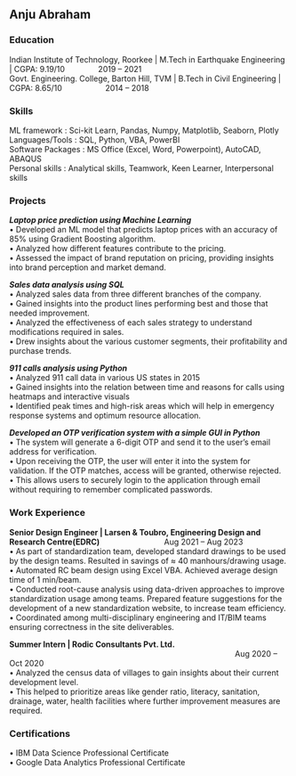 ## Anju Abraham

### Education
Indian Institute of Technology, Roorkee | M.Tech in Earthquake Engineering | CGPA: 9.19/10 &emsp;&emsp;&emsp;&emsp;2019 – 2021  
Govt. Engineering. College, Barton Hill, TVM | B.Tech in Civil Engineering | CGPA: 8.65/10 &emsp;&emsp;&emsp;&emsp;&emsp;&nbsp;2014 – 2018  

### Skills
ML framework        :   Sci-kit Learn, Pandas, Numpy, Matplotlib, Seaborn, Plotly  
Languages/Tools     :   SQL, Python, VBA, PowerBI   
Software Packages   :   MS Office (Excel, Word, Powerpoint), AutoCAD, ABAQUS  
Personal skills     :  Analytical skills, Teamwork, Keen Learner, Interpersonal skills  

### Projects
***Laptop price prediction using Machine Learning***   
•	Developed an ML model that predicts laptop prices with an accuracy of 85% using Gradient Boosting algorithm.  
•	Analyzed how different features contribute to the pricing.   
•	Assessed the impact of brand reputation on pricing, providing insights into brand perception and market demand.  

***Sales data analysis using SQL***   
•	Analyzed sales data from three different branches of the company.   
•	Gained insights into the product lines performing best and those that needed improvement.   
•	Analyzed the effectiveness of each sales strategy to understand modifications required in sales.   
•	Drew insights about the various customer segments, their profitability and purchase trends.  

***911 calls analysis using Python***  
•	Analyzed 911 call data in various US states in 2015  
•	Gained insights into the relation between time and reasons for calls using heatmaps and interactive visuals  
•	Identified peak times and high-risk areas which will help in emergency response systems and optimum resource allocation.  

***Developed an OTP verification system with a simple GUI in Python***  
•	The system will generate a 6-digit OTP and send it to the user’s email address for verification.   
•	Upon receiving the OTP, the user will enter it into the system for validation. If the OTP matches, access will be granted, otherwise rejected.  
•	This allows users to securely login to the application through email without requiring to remember complicated passwords.  

### Work Experience 
**Senior Design Engineer | Larsen & Toubro, Engineering Design and Research Centre(EDRC)**  &emsp;&emsp;&emsp;&emsp;&emsp;&emsp;&emsp;&emsp;Aug 2021 – Aug 2023  
•	As part of standardization team, developed standard drawings to be used by the design teams. Resulted in savings of  ≈ 40 manhours/drawing usage.  
•	Automated RC beam design using Excel VBA. Achieved average design time of 1 min/beam.  
•	Conducted root-cause analysis using data-driven approaches to improve standardization usage among teams. Prepared feature suggestions for the development of a new standardization website, to increase team efficiency.  
•	Coordinated among multi-disciplinary engineering and IT/BIM teams ensuring correctness in the site deliverables.  

**Summer Intern | Rodic Consultants Pvt. Ltd.**  &emsp;&emsp;&emsp;&emsp;&emsp;&emsp;&emsp;&emsp;&emsp;&emsp;&emsp;&emsp;&emsp;&emsp;&emsp;&emsp;&emsp;&emsp;&emsp;&emsp;&emsp;&emsp;&emsp;&emsp;&emsp;&emsp;&emsp;&emsp;&emsp;Aug 2020 – Oct 2020  
•	Analyzed the census data of villages to gain insights about their current development level.  
•	This helped to prioritize areas like gender ratio, literacy, sanitation, drainage, water, health facilities where further improvement measures are required.  

### Certifications
•	IBM Data Science Professional Certificate   
•	Google Data Analytics Professional Certificate

